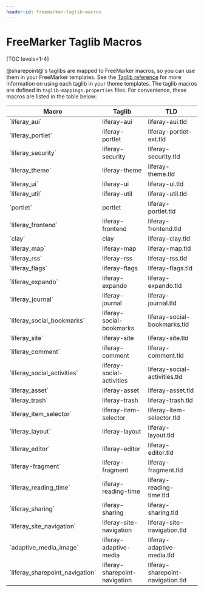 ```yaml
---
header-id: freemarker-taglib-macros
---
```


# FreeMarker Taglib Macros

[TOC levels=1-4]

@sharepoint@'s taglibs are mapped to FreeMarker macros, so you can use them in your 
FreeMarker templates. See the 
[Taglib reference](/docs/7-2/reference/-/knowledge_base/r/front-end-taglibs) 
for more information on using each taglib in your theme templates. The taglib 
macros are defined in `taglib-mappings.properties` files. For convenience, these 
macros are listed in the table below:

<table class="table table-striped table-bordered">
<thead>
<tr>
<th>Macro</th>
<th>Taglib</th>
<th>TLD</th>
</tr>
</thead>
<tbody>
<tr>
<td>`liferay_aui`</td>
<td>liferay-aui</td>
<td>liferay-aui.tld</td>
</tr>
<tr>
<td>`liferay_portlet`</td>
<td>liferay-portlet</td>
<td>liferay-portlet-ext.tld</td>
</tr>
<tr>
<td>`liferay_security`</td>
<td>liferay-security</td>
<td>liferay-security.tld</td>
</tr>
<tr>
<td>`liferay_theme`</td>
<td>liferay-theme</td>
<td>liferay-theme.tld</td>
</tr>
<tr>
<td>`liferay_ui`</td>
<td>liferay-ui</td>
<td>liferay-ui.tld</td>
</tr>
<tr>
<td>`liferay_util`</td>
<td>liferay-util</td>
<td>liferay-util.tld</td>
</tr>
<tr>
<td>`portlet`</td>
<td>portlet</td>
<td>liferay-portlet.tld</td>
</tr>
<tr>
<td>`liferay_frontend`</td>
<td>liferay-frontend</td>
<td>liferay-frontend.tld</td>
</tr>
<tr>
<td>`clay`</td>
<td>clay</td>
<td>liferay-clay.tld</td>
</tr>
<tr>
<td>`liferay_map`</td>
<td>liferay-map</td>
<td>liferay-map.tld</td>
</tr>
<tr>
<td>`liferay_rss`</td>
<td>liferay-rss</td>
<td>liferay-rss.tld</td>
</tr>
<tr>
<td>`liferay_flags`</td>
<td>liferay-flags</td>
<td>liferay-flags.tld</td>
</tr>
<tr>
<td>`liferay_expando`</td>
<td>liferay-expando</td>
<td>liferay-expando.tld</td>
</tr>
<tr>
<td>`liferay_journal`</td>
<td>liferay-journal</td>
<td>liferay-journal.tld</td>
</tr>
<tr>
<td>`liferay_social_bookmarks`</td>
<td>liferay-social-bookmarks</td>
<td>liferay-social-bookmarks.tld</td>
</tr>
<tr>
<td>`liferay_site`</td>
<td>liferay-site</td>
<td>liferay-site.tld</td>
</tr>
<tr>
<td>`liferay_comment`</td>
<td>liferay-comment</td>
<td>liferay-comment.tld</td>
</tr>
<tr>
<td>`liferay_social_activities`</td>
<td>liferay-social-activities</td>
<td>liferay-social-activities.tld</td>
</tr>
<tr>
<td>`liferay_asset`</td>
<td>liferay-asset</td>
<td>liferay-asset.tld</td>
</tr>
<tr>
<td>`liferay_trash`</td>
<td>liferay-trash</td>
<td>liferay-trash.tld</td>
</tr>
<tr>
<td>`liferay_item_selector`</td>
<td>liferay-item-selector</td>
<td>liferay-item-selector.tld</td>
</tr>
<tr>
<td>`liferay_layout`</td>
<td>liferay-layout</td>
<td>liferay-layout.tld</td>
</tr>
<tr>
<td>`liferay_editor`</td>
<td>liferay-editor</td>
<td>liferay-editor.tld</td>
</tr>
<tr>
<td>`liferay-fragment`</td>
<td>liferay-fragment</td>
<td>liferay-fragment.tld</td>
</tr>
<tr>
<td>`liferay_reading_time`</td>
<td>liferay-reading-time</td>
<td>liferay-reading-time.tld</td>
</tr>
<tr>
<td>`liferay_sharing`</td>
<td>liferay-sharing</td>
<td>liferay-sharing.tld</td>
</tr>
<tr>
<td>`liferay_site_navigation`</td>
<td>liferay-site-navigation</td>
<td>liferay-site-navigation.tld</td>
</tr>
<tr>
<td>`adaptive_media_image`</td>
<td>liferay-adaptive-media</td>
<td>liferay-adaptive-media.tld</td>
</tr>
<tr>
<td>`liferay_sharepoint_navigation`</td>
<td>liferay-sharepoint-navigation</td>
<td>liferay-sharepoint-navigation.tld</td>
</tr>
</tbody>
</table>
